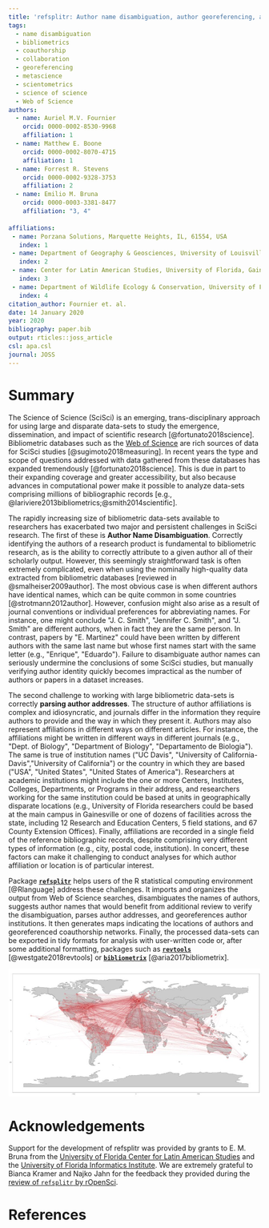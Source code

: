 ```yaml
---
title: 'refsplitr: Author name disambiguation, author georeferencing, and mapping of coauthorship networks with Web of Science data'
tags:
  - name disambiguation
  - bibliometrics
  - coauthorship
  - collaboration
  - georeferencing
  - metascience
  - scientometrics
  - science of science
  - Web of Science
authors:
  - name: Auriel M.V. Fournier
    orcid: 0000-0002-8530-9968
    affiliation: 1
  - name: Matthew E. Boone
    orcid: 0000-0002-8070-4715
    affiliation: 1
  - name: Forrest R. Stevens
    orcid: 0000-0002-9328-3753
    affiliation: 2
  - name: Emilio M. Bruna
    orcid: 0000-0003-3381-8477
    affiliation: "3, 4"

affiliations:
 - name: Porzana Solutions, Marquette Heights, IL, 61554, USA
   index: 1
 - name: Department of Geography & Geosciences, University of Louisville, Louisville, KY, 40292, USA
   index: 2
 - name: Center for Latin American Studies, University of Florida, Gainesville, FL, 32611-5530, USA
   index: 3
 - name: Department of Wildlife Ecology & Conservation, University of Florida, Gainesville, FL, 32611-4430, USA
   index: 4
citation_author: Fournier et. al.
date: 14 January 2020
year: 2020
bibliography: paper.bib
output: rticles::joss_article
csl: apa.csl
journal: JOSS
---
```


# Summary

The Science of Science (SciSci) is an emerging, trans-disciplinary approach for using large and disparate data-sets to study the emergence, dissemination, and impact of scientific research [@fortunato2018science]. Bibliometric databases such as the [Web of Science](https://clarivate.com/products/web-of-science/) are rich sources of data for SciSci studies [@sugimoto2018measuring]. In recent years the type and scope of questions addressed with data gathered from these databases has expanded tremendously [@fortunato2018science]. This is due in part to their expanding coverage and greater accessibility, but also because advances in computational power make it possible to analyze data-sets comprising millions of bibliographic records [e.g., @lariviere2013bibliometrics;@smith2014scientific].

The rapidly increasing size of bibliometric data-sets available to researchers has exacerbated two major and persistent challenges in SciSci research. The first of these is **Author Name Disambiguation**. Correctly identifying the authors of a research product is fundamental to bibliometric research, as is the ability to correctly attribute to a given author all of their scholarly output. However, this seemingly straightforward task is often extremely complicated, even when using the nominally high-quality data extracted from bibliometric databases [reviewed in @smalheiser2009author]. The most obvious case is when different authors have identical names, which can be quite common in some countries [@strotmann2012author]. However, confusion might also arise as a result of journal conventions or individual preferences for abbreviating names. For instance, one might conclude "J. C. Smith", "Jennifer C. Smith", and "J. Smith" are different authors, when in fact they are the same person. In contrast, papers by "E. Martinez" could have been written by different authors with the same last name but whose first names start with the same letter (e.g., "Enrique", "Eduardo"). Failure to disambiguate author names can seriously undermine the conclusions of some SciSci studies, but manually verifying author identity quickly becomes impractical as the number of authors or papers in a dataset increases. 

The second challenge to working with large bibliometric data-sets is correctly **parsing author addresses**. The structure of author affiliations is complex and idiosyncratic, and journals differ in the information they require authors to provide and the way in which they present it. Authors may also represent affiliations in different ways on different articles. For instance, the affiliations might be written in different ways in different journals (e.g., "Dept. of Biology", "Department of Biology", "Departamento de Biologia"). The same is true of institution names ("UC Davis", "University of California-Davis","University of California") or the country in which they are based ("USA", "United States", "United States of America"). Researchers at academic institutions might include the one or more Centers, Institutes, Colleges, Departments, or Programs in their address, and researchers working for the same institution could be based at units in geographically disparate locations (e.g., University of Florida  researchers could be based at the main campus in Gainesville or one of dozens of facilities across the state, including 12 Research and Education Centers, 5 field stations, and 67 County Extension Offices). Finally, affiliations are recorded in a single field of the reference bibliographic records, despite comprising very different types of information (e.g., city, postal code, institution). In concert, these factors can make it challenging to conduct analyses for which author affiliation or location is of particular interest.     

Package [**``refsplitr``**](https://github.com/ropensci/refsplitr) helps users of the R statistical computing environment [@Rlanguage] address these challenges. It imports and organizes the output from Web of Science searches, disambiguates the names of authors, suggests author names that would benefit from additional review to verify the disambiguation, parses author addresses, and georeferences author institutions. It then generates maps indicating the locations of authors and georeferenced coauthorship networks. Finally, the processed data-sets can be exported in tidy formats for analysis with user-written code or, after some additional formatting, packages such as [**``revtools``**](https://cran.r-project.org/package=revtools) [@westgate2018revtools] or [**``bibliometrix``**](https://CRAN.R-project.org/package=bibliometrix) [@aria2017bibliometrix].

![Map of georeferenced article coauthorships generated with ``refsplitr``.](coauthor_connections_BITR_copy.png)

# Acknowledgements

Support for the development of refsplitr was provided by grants to E. M. Bruna from the [University of Florida Center for Latin American Studies](http://www.latam.ufl.edu/) and the [University of Florida Informatics Institute](https://informatics.institute.ufl.edu/). We are extremely grateful to Bianca Kramer and Najko Jahn for the feedback they provided during the [review of `refsplitr` by rOpenSci](https://github.com/ropensci/software-review/issues/256).

# References
